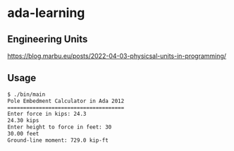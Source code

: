 # ada-learning

## Engineering Units

<https://blog.marbu.eu/posts/2022-04-03-physicsal-units-in-programming/>

## Usage

```bash
$ ./bin/main
Pole Embedment Calculator in Ada 2012
=====================================
Enter force in kips: 24.3
24.30 kips
Enter height to force in feet: 30
30.00 feet
Ground-line moment: 729.0 kip-ft
```
